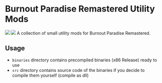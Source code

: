# Burnout Paradise Remastered Utility Mods
<img align="left" src="https://img.shields.io/badge/c++-%2300599C.svg?style=for-the-badge&logo=c%2B%2B&logoColor=white" />
<img src="https://img.shields.io/badge/Windows-0078D6?style=for-the-badge&logo=windows&logoColor=white" />
A collection of small utility mods for Burnout Paradise Remastered.

## Usage
- `binaries` directory contains precompiled binaries (x86 Release) ready to use
- `src` directory contains source code of the binaries if you decide to compile them yourself (compile as dll)
